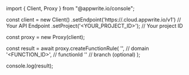 import { Client, Proxy } from "@appwrite.io/console";

const client = new Client()
    .setEndpoint('https://<REGION>.cloud.appwrite.io/v1') // Your API Endpoint
    .setProject('<YOUR_PROJECT_ID>'); // Your project ID

const proxy = new Proxy(client);

const result = await proxy.createFunctionRule(
    '', // domain
    '<FUNCTION_ID>', // functionId
    '<BRANCH>' // branch (optional)
);

console.log(result);
